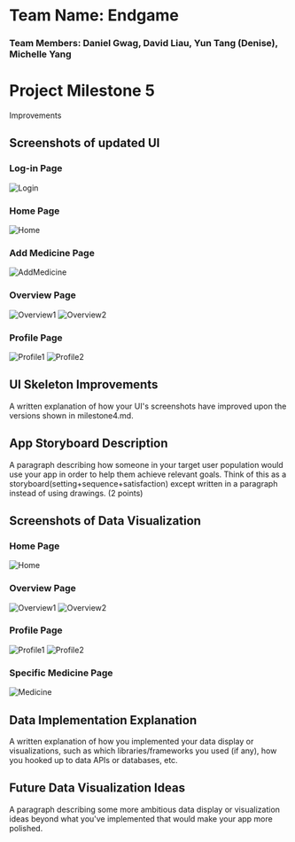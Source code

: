 # Team Name: Endgame
### Team Members: Daniel Gwag, David Liau, Yun Tang (Denise), Michelle Yang

# Project Milestone 5

Improvements

## Screenshots of updated UI

### Log-in Page
![Login](UISkeleton/Milestone5/Login.jpg)

### Home Page
![Home](UISkeleton/Milestone5/Home.jpg)

### Add Medicine Page
![AddMedicine](UISkeleton/Milestone5/AddMedicine.jpg)

### Overview Page
![Overview1](UISkeleton/Milestone5/Overview1.jpg)
![Overview2](UISkeleton/Milestone5/Overview2.jpg)

### Profile Page
![Profile1](UISkeleton/Milestone5/Profile1.jpg)
![Profile2](UISkeleton/Milestone5/Profile2.jpg)

## UI Skeleton Improvements
A written explanation of how your UI's screenshots have improved upon the versions shown in milestone4.md.

## App Storyboard Description
A paragraph describing how someone in your target user population would use your app in order to help them achieve relevant goals. Think of this as a storyboard(setting+sequence+satisfaction) except written in a paragraph instead of using drawings. (2 points)

## Screenshots of Data Visualization

### Home Page
![Home](UISkeleton/Milestone5/Home.jpg)

### Overview Page
![Overview1](UISkeleton/Milestone5/Overview1.jpg)
![Overview2](UISkeleton/Milestone5/Overview2.jpg)

### Profile Page
![Profile1](UISkeleton/Milestone5/Profile1.jpg)
![Profile2](UISkeleton/Milestone5/Profile2.jpg)

### Specific Medicine Page
![Medicine](UISkeleton/Milestone5/Medicine.jpg)

## Data Implementation Explanation
A written explanation of how you implemented your data display or visualizations, such as which libraries/frameworks you used (if any), how you hooked up to data APIs or databases, etc.

## Future Data Visualization Ideas
A paragraph describing some more ambitious data display or visualization ideas beyond what you've implemented that would make your app more polished. 
